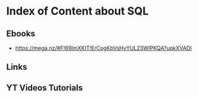 # Index of Content about SQL

## Ebooks 
- https://mega.nz/#F!69lmXKIT!ErCogKbVsHvYUL23WlPKQA?upkXVADI

## Links

## YT Videos Tutorials
